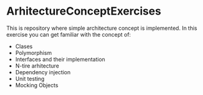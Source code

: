 # ArhitectureConceptExercises
This is repository where simple architecture concept is implemented.
In this exercise you can get familiar with the concept of:

 * Clases
 * Polymorphism
 * Interfaces and their implementation
 * N-tire arhitecture
 * Dependency injection
 * Unit testing
 * Mocking Objects
